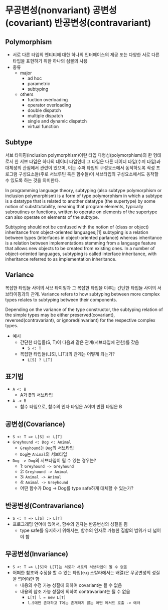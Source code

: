 # 무공변성(nonvariant) 공변성(covariant) 반공변성(contravariant)

## Polymorphism

- 서로 다른 타입의 엔티티에 대한 하나의 인터페이스의 제공 또는 다양한 서로 다른 타입을 표현하기 위한 하나의 심볼의 사용
- 종류
  - major
    - ad hoc
    - parametric
    - subtyping
  - others
    - fuction overloading
    - operator overloading
    - double dispatch
    - multiple dispatch
    - single and dynamic dispatch
    - virtual function

## Subtype

서브 타이핑(inclusion polymorphism)이란 타입 다형성(polymorphism)의 한 형태로서 한 서브 타입은 하나의 데이터 타입인데 그 타입은 다른 데이터 타입(수퍼 타입)과 대체성의 관점에서 관련이 있으며, 이는 수퍼 타입의 구성요소에서 동작하도록 작성 프로그램 구성요소들(주로 서브루틴 혹은 함수들)이 서브타입의 구성요소에서도 동작할 수 있도록 하는 것을 의미한다.

In programming language theory, subtyping (also subtype polymorphism or inclusion polymorphism) is a form of type polymorphism in which a subtype is a datatype that is related to another datatype (the supertype) by some notion of substitutability, meaning that program elements, typically subroutines or functions, written to operate on elements of the supertype can also operate on elements of the subtype.

Subtyping should not be confused with the notion of (class or object) inheritance from object-oriented languages;[1] subtyping is a relation between types (interfaces in object-oriented parlance) whereas inheritance is a relation between implementations stemming from a language feature that allows new objects to be created from existing ones. In a number of object-oriented languages, subtyping is called interface inheritance, with inheritance referred to as implementation inheritance.

## Variance

복잡한 타입들 사이의 서브 타이핑과 그 복잡한 타입을 이루는 간단한 타입들 사이의 서브타이핑과의 관계.
Variance refers to how subtyping between more complex types relates to subtyping between their components.

Depending on the variance of the type constructor, the subtyping relation of the simple types may be either preserved(covariant), reversed(contravariant), or ignored(invariant) for the respective complex types.

- 예시
  - 간단한 타입들(S, T)이 다음과 같은 관계(서브타입에 관한)를 갖음
    - `S <: T`
  - 복잡한 타입들(L[S], L[T])의 관계는 어떻게 되는가?
    - `L[S] ? L[T]`

## 표기법

- `A <: B`
  - A가 B의 서브타입
- `A -> B`
  - 함수 타입으로, 함수의 인자 타입은 A이며 반환 타입은 B

## 공변성(Covariance)

- `S <: T => L[S] <: L[T]`
- `Greyhound <: Dog <: Animal`
  - `Greyhound`는 `Dog`의 서브타입
  - `Dog`는 `Animal`의 서브타입
- `Dog -> Dog`의 서브타입이 될 수 있는 경우는?
  - 1: `Greyhound -> Greyhound`
  - 2: `Greyhound -> Animal`
  - 3: `Animal -> Animal`
  - 4: `Animal -> Greyhound`
  - 어떤 함수가 Dog -> Dog를 type safe하게 대체할 수 있는가?

## 반공변성(Contravariance)

- `S <: T => L[S] :> L[T]`
- 프로그래밍 언어에 있어서, 함수의 인자는 반공변성의 성질을 띔
  - type safe를 유지하기 위해서는, 함수의 인자로 가능한 집합의 범위가 더 넓어야 함

## 무공변성(Invariance)

- `S <: T => L[S]와 L[T]는 서로가 서로의 서브타입이 될 수 없음`
- 어떠한 참조와 수정을 할 수 있는 타입(e.g 스칼라에서는 배열)은 무공변성의 성질을 띄어야만 함
  - 내용의 수정 가능 성질에 의하여 covariant는 될 수 없음
  - 내용의 참조 가능 성질에 의하여 contravariant는 될 수 없음
    - `L[T] l = new L[T]`
    - `l.S에만 존재하고 T에는 존재하지 않는 어떤 메서드 호출 -> 에러`
